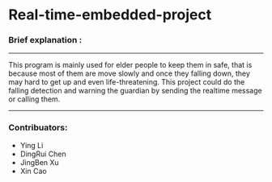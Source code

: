 # Real-time-embedded-project
<h3>Brief explanation : </h3><hr>
This program is mainly used for elder people to keep them in safe, that is because most of them are move slowly and once they falling down, they may hard to get up and even life-threatening. This project could do the falling detection and warning the guardian by sending the realtime message or calling them. 
<br><hr>
<h3>Contribuators:</h3>
<ul>
  <li>Ying Li</li>
  <li>DingRui Chen</li>
  <li>JingBen Xu</li>
  <li>Xin Cao</li>
</ul>


